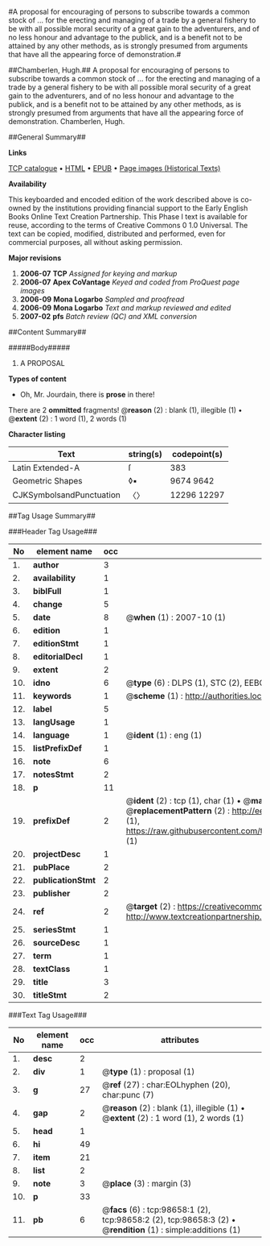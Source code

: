 #A proposal for encouraging of persons to subscribe towards a common stock of ... for the erecting and managing of a trade by a general fishery to be with all possible moral security of a great gain to the adventurers, and of no less honour and advantage to the publick, and is a benefit not to be attained by any other methods, as is strongly presumed from arguments that have all the appearing force of demonstration.#

##Chamberlen, Hugh.##
A proposal for encouraging of persons to subscribe towards a common stock of ... for the erecting and managing of a trade by a general fishery to be with all possible moral security of a great gain to the adventurers, and of no less honour and advantage to the publick, and is a benefit not to be attained by any other methods, as is strongly presumed from arguments that have all the appearing force of demonstration.
Chamberlen, Hugh.

##General Summary##

**Links**

[TCP catalogue](http://www.ota.ox.ac.uk/tcp/)  • 
[HTML](http://tei.it.ox.ac.uk/tcp/Texts-HTML/free/A31/A31628.html)  • 
[EPUB](http://tei.it.ox.ac.uk/tcp/Texts-EPUB/free/A31/A31628.epub) • 
[Page images (Historical Texts)](https://data.historicaltexts.jisc.ac.uk/view?pubId=eebo-13245112e&pageId=eebo-13245112e-98658-1)

**Availability**

This keyboarded and encoded edition of the
	       work described above is co-owned by the institutions
	       providing financial support to the Early English Books
	       Online Text Creation Partnership. This Phase I text is
	       available for reuse, according to the terms of Creative
	       Commons 0 1.0 Universal. The text can be copied,
	       modified, distributed and performed, even for
	       commercial purposes, all without asking permission.

**Major revisions**

1. __2006-07__ __TCP__ *Assigned for keying and markup*
1. __2006-07__ __Apex CoVantage__ *Keyed and coded from ProQuest page images*
1. __2006-09__ __Mona Logarbo__ *Sampled and proofread*
1. __2006-09__ __Mona Logarbo__ *Text and markup reviewed and edited*
1. __2007-02__ __pfs__ *Batch review (QC) and XML conversion*

##Content Summary##

#####Body#####

1. A PROPOSAL

**Types of content**

  * Oh, Mr. Jourdain, there is **prose** in there!

There are 2 **ommitted** fragments! 
 @__reason__ (2) : blank (1), illegible (1)  •  @__extent__ (2) : 1 word (1), 2 words (1)

**Character listing**


|Text|string(s)|codepoint(s)|
|---|---|---|
|Latin Extended-A|ſ|383|
|Geometric Shapes|◊▪|9674 9642|
|CJKSymbolsandPunctuation|〈〉|12296 12297|

##Tag Usage Summary##

###Header Tag Usage###

|No|element name|occ|attributes|
|---|---|---|---|
|1.|__author__|3||
|2.|__availability__|1||
|3.|__biblFull__|1||
|4.|__change__|5||
|5.|__date__|8| @__when__ (1) : 2007-10 (1)|
|6.|__edition__|1||
|7.|__editionStmt__|1||
|8.|__editorialDecl__|1||
|9.|__extent__|2||
|10.|__idno__|6| @__type__ (6) : DLPS (1), STC (2), EEBO-CITATION (1), OCLC (1), VID (1)|
|11.|__keywords__|1| @__scheme__ (1) : http://authorities.loc.gov/ (1)|
|12.|__label__|5||
|13.|__langUsage__|1||
|14.|__language__|1| @__ident__ (1) : eng (1)|
|15.|__listPrefixDef__|1||
|16.|__note__|6||
|17.|__notesStmt__|2||
|18.|__p__|11||
|19.|__prefixDef__|2| @__ident__ (2) : tcp (1), char (1)  •  @__matchPattern__ (2) : ([0-9\-]+):([0-9IVX]+) (1), (.+) (1)  •  @__replacementPattern__ (2) : http://eebo.chadwyck.com/downloadtiff?vid=$1&page=$2 (1), https://raw.githubusercontent.com/textcreationpartnership/Texts/master/tcpchars.xml#$1 (1)|
|20.|__projectDesc__|1||
|21.|__pubPlace__|2||
|22.|__publicationStmt__|2||
|23.|__publisher__|2||
|24.|__ref__|2| @__target__ (2) : https://creativecommons.org/publicdomain/zero/1.0/ (1), http://www.textcreationpartnership.org/docs/. (1)|
|25.|__seriesStmt__|1||
|26.|__sourceDesc__|1||
|27.|__term__|1||
|28.|__textClass__|1||
|29.|__title__|3||
|30.|__titleStmt__|2||


###Text Tag Usage###

|No|element name|occ|attributes|
|---|---|---|---|
|1.|__desc__|2||
|2.|__div__|1| @__type__ (1) : proposal (1)|
|3.|__g__|27| @__ref__ (27) : char:EOLhyphen (20), char:punc (7)|
|4.|__gap__|2| @__reason__ (2) : blank (1), illegible (1)  •  @__extent__ (2) : 1 word (1), 2 words (1)|
|5.|__head__|1||
|6.|__hi__|49||
|7.|__item__|21||
|8.|__list__|2||
|9.|__note__|3| @__place__ (3) : margin (3)|
|10.|__p__|33||
|11.|__pb__|6| @__facs__ (6) : tcp:98658:1 (2), tcp:98658:2 (2), tcp:98658:3 (2)  •  @__rendition__ (1) : simple:additions (1)|
